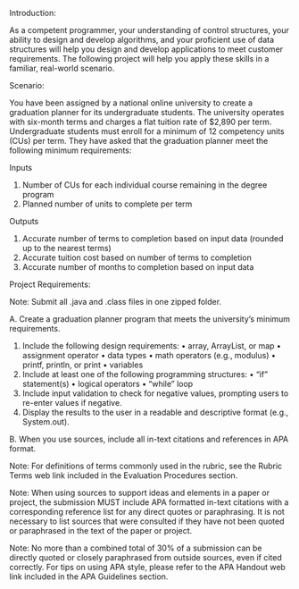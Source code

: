 Introduction:

As a competent programmer, your understanding of control structures, your ability to design and develop algorithms, and your proficient use of data structures will help you design and develop applications to meet customer requirements. The following project will help you apply these skills in a familiar, real-world scenario.

Scenario:

You have been assigned by a national online university to create a graduation planner for its undergraduate students. The university operates with six-month terms and charges a flat tuition rate of $2,890 per term. Undergraduate students must enroll for a minimum of 12 competency units (CUs) per term. They have asked that the graduation planner meet the following minimum requirements:

Inputs

1.  Number of CUs for each individual course remaining in the degree program
2.  Planned number of units to complete per term

Outputs

1.  Accurate number of terms to completion based on input data (rounded up to the nearest terms)
2.  Accurate tuition cost based on number of terms to completion
3.  Accurate number of months to completion based on input data

Project Requirements:

Note: Submit all .java and .class files in one zipped folder.

A.  Create a graduation planner program that meets the university’s minimum requirements.
1.  Include the following design requirements:
• array, ArrayList, or map
• assignment operator
• data types
• math operators (e.g., modulus)
• printf, println, or print
• variables
2.  Include at least one of the following programming structures:
• “if” statement(s)
• logical operators
• “while” loop
3.  Include input validation to check for negative values, prompting users to re-enter values if negative.
4.  Display the results to the user in a readable and descriptive format (e.g., System.out).

B.  When you use sources, include all in-text citations and references in APA format.

Note: For definitions of terms commonly used in the rubric, see the Rubric Terms web link included in the Evaluation Procedures section.

Note: When using sources to support ideas and elements in a paper or project, the submission MUST include APA formatted in-text citations with 
a corresponding reference list for any direct quotes or paraphrasing. It is not necessary to list sources that were consulted if they have not 
been quoted or paraphrased in the text of the paper or project.

Note: No more than a combined total of 30% of a submission can be directly quoted or closely paraphrased from outside sources, even if cited correctly. 
For tips on using APA style, please refer to the APA Handout web link included in the APA Guidelines section.
